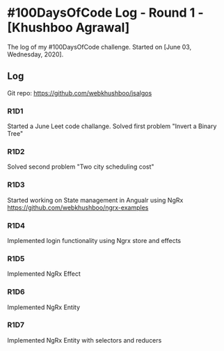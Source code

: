 # #100DaysOfCode Log - Round 1 - [Khushboo Agrawal]

The log of my #100DaysOfCode challenge. Started on [June 03, Wednesday, 2020].

## Log
Git repo: https://github.com/webkhushboo/jsalgos

### R1D1 
Started a June Leet code challange. Solved first problem "Invert a Binary Tree"

### R1D2
Solved second problem "Two city scheduling cost"

### R1D3
Started working on State management in Angualr using NgRx https://github.com/webkhushboo/ngrx-examples

### R1D4
Implemented login functionality using Ngrx store and effects

### R1D5
Implemented NgRx Effect 

### R1D6
Implemented NgRx Entity

### R1D7
Implemented NgRx Entity with selectors and reducers

